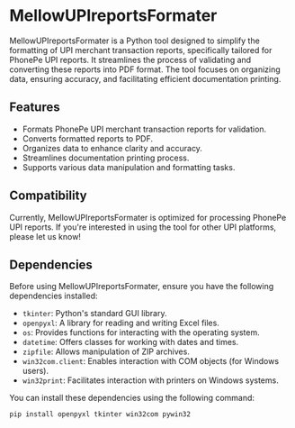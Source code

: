 # MellowUPIreportsFormater

MellowUPIreportsFormater is a Python tool designed to simplify the formatting of UPI merchant transaction reports, specifically tailored for PhonePe UPI reports. It streamlines the process of validating and converting these reports into PDF format. The tool focuses on organizing data, ensuring accuracy, and facilitating efficient documentation printing.

## Features

- Formats PhonePe UPI merchant transaction reports for validation.
- Converts formatted reports to PDF.
- Organizes data to enhance clarity and accuracy.
- Streamlines documentation printing process.
- Supports various data manipulation and formatting tasks.

## Compatibility

Currently, MellowUPIreportsFormater is optimized for processing PhonePe UPI reports. If you're interested in using the tool for other UPI platforms, please let us know!

## Dependencies

Before using MellowUPIreportsFormater, ensure you have the following dependencies installed:

- `tkinter`: Python's standard GUI library.
- `openpyxl`: A library for reading and writing Excel files.
- `os`: Provides functions for interacting with the operating system.
- `datetime`: Offers classes for working with dates and times.
- `zipfile`: Allows manipulation of ZIP archives.
- `win32com.client`: Enables interaction with COM objects (for Windows users).
- `win32print`: Facilitates interaction with printers on Windows systems.

You can install these dependencies using the following command:

```bash
pip install openpyxl tkinter win32com pywin32
